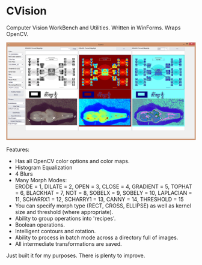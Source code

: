 CVision   
=======   

Computer Vision WorkBench and Utilities. Written in WinForms. Wraps OpenCV.   

![ScreenShot](screenshot.png?raw=true)   

Features:   
- Has all OpenCV color options and color maps. 
- Histogram Equalization   
- 4 Blurs   
- Many Morph Modes:   
            ERODE = 1,
            DILATE = 2,
            OPEN = 3,
            CLOSE = 4,
            GRADIENT = 5,
            TOPHAT = 6,
            BLACKHAT = 7,
            NOT = 8,
            SOBELX = 9,
            SOBELY = 10,
            LAPLACIAN = 11,
            SCHARRX1 = 12,
            SCHARRY1 = 13,
            CANNY = 14,
            THRESHOLD = 15
- You can specify morph type (RECT, CROSS, ELLIPSE) as well as kernel size and threshold (where appropriate).   
- Ability to group operations into 'recipes'.   
- Boolean operations.   
- Intelligent contours and rotation.  
- Ability to process in batch mode across a directory full of images. 
- All intermediate transformations are saved.   

Just built it for my purposes. There is plenty to improve.

